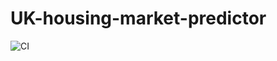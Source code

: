 ﻿# UK-housing-market-predictor
![CI](https://github.com/<your-username>/<your-repo>/actions/workflows/ci.yml/badge.svg)

